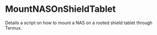 # MountNASOnShieldTablet
Details a script on how to mount a NAS on a rooted shield tablet through Termux.
